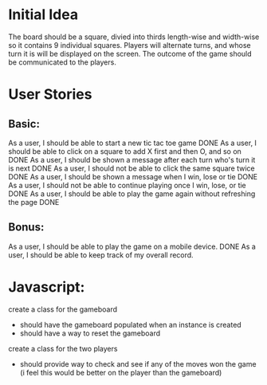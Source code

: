 # Initial Idea
The board should be a square, divied into thirds length-wise and width-wise so it contains 9 individual squares.
Players will alternate turns, and whose turn it is will be displayed on the screen.
The outcome of the game should be communicated to the players. 

# User Stories
## Basic:
As a user, I should be able to start a new tic tac toe game DONE
As a user, I should be able to click on a square to add X first and then O, and so on DONE
As a user, I should be shown a message after each turn who's turn it is next DONE
As a user, I should not be able to click the same square twice DONE
As a user, I should be shown a message when I win, lose or tie DONE
As a user, I should not be able to continue playing once I win, lose, or tie DONE
As a user, I should be able to play the game again without refreshing the page DONE

## Bonus:
As a user, I should be able to play the game on a mobile device. DONE
As a user, I should be able to keep track of my overall record.

# Javascript:
create a class for the gameboard
- should have the gameboard populated when an instance is created
- should have a way to reset the gameboard

create a class for the two players
- should provide way to check and see if any of the moves won the game (i feel this would be better on the player than the gameboard)
